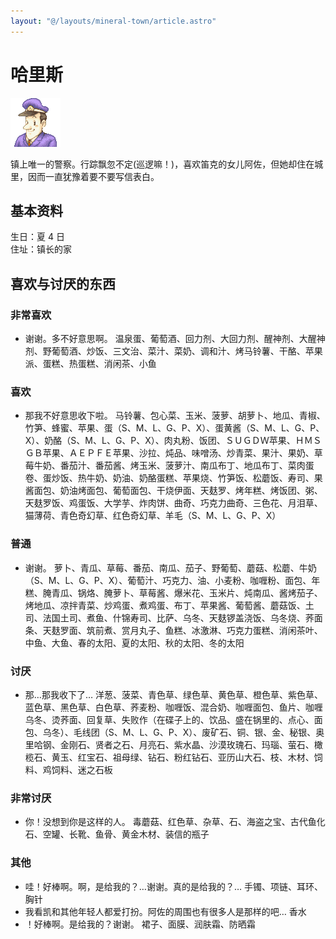 ```yaml
---
layout: "@/layouts/mineral-town/article.astro"
---
```


# 哈里斯

![哈里斯](_哈里斯.png)

镇上唯一的警察。行踪飘忽不定(巡逻嘛！)，喜欢笛克的女儿阿佐，但她却住在城里，因而一直犹豫着要不要写信表白。

## 基本资料

生日：夏 4 日  
住址：镇长的家

## 喜欢与讨厌的东西

### 非常喜欢

- 谢谢。多不好意思啊。 温泉蛋、葡萄酒、回力剂、大回力剂、醒神剂、大醒神剂、野葡萄酒、炒饭、三文治、菜汁、菜奶、调和汁、烤马铃薯、干酪、苹果派、蛋糕、热蛋糕、消闲茶、小鱼

### 喜欢

- 那我不好意思收下啦。
  马铃薯、包心菜、玉米、菠萝、胡萝卜、地瓜、青椒、竹笋、蜂蜜、苹果、蛋（S、M、L、G、P、X）、蛋黄酱（S、M、L、G、P、X）、奶酪（S、M、L、G、P、X）、肉丸粉、饭团、ＳＵＧＤＷ苹果、ＨＭＳＧＢ苹果、ＡＥＰＦＥ苹果、沙拉、炖品、味噌汤、炒青菜、果汁、果奶、草莓牛奶、番茄汁、番茄酱、烤玉米、菠萝汁、南瓜布丁、地瓜布丁、菜肉蛋卷、蛋炒饭、热牛奶、奶油、奶酪蛋糕、苹果烧、竹笋饭、松蘑饭、寿司、果酱面包、奶油烤面包、葡萄面包、干烧伊面、天麸罗、烤年糕、烤饭团、粥、天麸罗饭、鸡蛋饭、大学芋、炸肉饼、曲奇、巧克力曲奇、三色花、月泪草、猫薄荷、青色奇幻草、红色奇幻草、羊毛（S、M、L、G、P、X）

### 普通

- 谢谢。
  萝卜、青瓜、草莓、番茄、南瓜、茄子、野葡萄、蘑菇、松蘑、牛奶（S、M、L、G、P、X）、葡萄汁、巧克力、油、小麦粉、咖喱粉、面包、年糕、腌青瓜、锅烙、腌萝卜、草莓酱、爆米花、玉米片、炖南瓜、酱烤茄子、烤地瓜、凉拌青菜、炒鸡蛋、煮鸡蛋、布丁、苹果酱、葡萄酱、蘑菇饭、土司、法国土司、煮鱼、什锦寿司、比萨、乌冬、天麸锣盖浇饭、乌冬烧、荞面条、天麸罗面、筑前煮、赏月丸子、鱼糕、冰激淋、巧克力蛋糕、消闲茶叶、中鱼、大鱼、春的太阳、夏的太阳、秋的太阳、冬的太阳

### 讨厌

- 那…那我收下了…
  洋葱、菠菜、青色草、绿色草、黄色草、橙色草、紫色草、蓝色草、黑色草、白色草、荞麦粉、咖喱饭、混合奶、咖喱面包、鱼片、咖喱乌冬、烫荞面、回复草、失败作（在碟子上的、饮品、盛在锅里的、点心、面包、乌冬）、毛线团（S、M、L、G、P、X）、废矿石、铜、银、金、秘银、奥里哈钢、金刚石、贤者之石、月亮石、紫水晶、沙漠玫瑰石、玛瑙、萤石、橄榄石、黄玉、红宝石、祖母绿、钻石、粉红钻石、亚历山大石、枝、木材、饲料、鸡饲料、迷之石板

### 非常讨厌

- 你！没想到你是这样的人。 毒蘑菇、红色草、杂草、石、海盗之宝、古代鱼化石、空罐、长靴、鱼骨、黄金木材、装信的瓶子

### 其他

- 哇！好棒啊。啊，是给我的？…谢谢。真的是给我的？… 手镯、项链、耳环、胸针
- 我看凯和其他年轻人都爱打扮。阿佐的周围也有很多人是那样的吧… 香水
- ！好棒啊。是给我的？谢谢。 裙子、面膜、润肤霜、防晒霜
